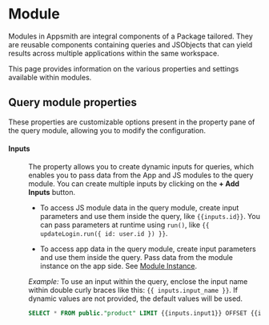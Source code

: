 # Module

Modules in Appsmith are integral components of a Package tailored. They are reusable components containing queries and JSObjects that can yield results across multiple applications within the same workspace.

This page provides information on the various properties and settings available within modules.



## Query module properties

These properties are customizable options present in the property pane of the query module, allowing you to modify the configuration.

#### Inputs

<dd>

The property allows you to create dynamic inputs for queries, which enables you to pass data from the App and JS modules to the query module. You can create multiple inputs by clicking on the **+ Add Inputs** button.

- To access JS module data in the query module, create input parameters and use them inside the query, like `{{inputs.id}}`. You can pass parameters at runtime using `run()`, like `{{ updateLogin.run({ id: user.id }) }}`.

- To access app data in the query module, create input parameters and use them inside the query. Pass data from the module instance on the app side. See [Module Instance](/packages/reference/query-module).




*Example:* 
To use an input within the query, enclose the input name within double curly braces like this: `{{ inputs.input_name }}`. If dynamic values are not provided, the default values will be used.



```sql
SELECT * FROM public."product" LIMIT {{inputs.input1}} OFFSET {{inputs.input2}};
```





<ZoomImage
  src="/img/INPUT-pack.png" 
  alt="Inputs image"
  caption=""
/>







</dd>











